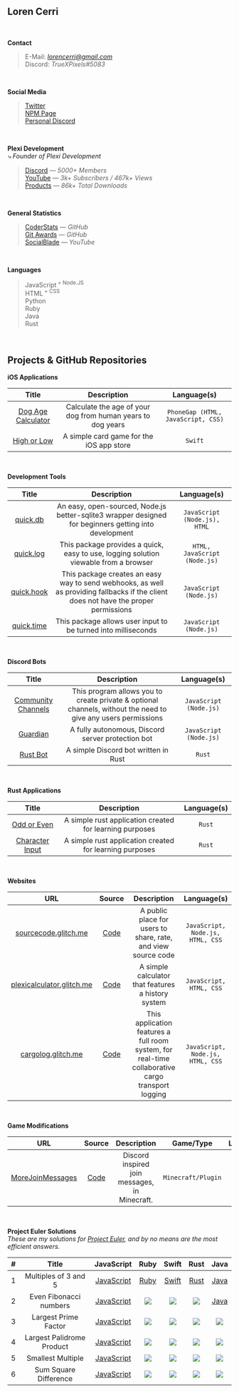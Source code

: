 ## Loren Cerri

<br>

**Contact**
> E-Mail: *lorencerri@gmail.com* <br>
> Discord: *TrueXPixels#5083* <br>

<br>

**Social Media**
> [Twitter](https://twitter.com/truexpixels) <br>
> [NPM Page](https://www.npmjs.com/~truexpixels) <br>
> [Personal Discord](https://discord.gg/EZQs37J)

<br>

**Plexi Development** <br>
*⤷ Founder of Plexi Development*
> [Discord](https://discord.gg/plexidev) — *5000+ Members* <br>
> [YouTube](https://youtube.com/c/TrueXPixels) — *3k+ Subscribers / 467k+ Views* <br>
> [Products](https://npm-stat.com/charts.html?package=quick.db&package=quick.hook&package=quick.time&from=2017-10-17) — *86k+ Total Downloads*

<br>

**General Statistics**
> [CoderStats](https://coderstats.net/github/#TrueXPixels) — *GitHub* <br>
> [Git Awards](http://git-awards.com/users/truexpixels) — *GitHub* <br>
> [SocialBlade](https://socialblade.com/youtube/user/truexpixels) — *YouTube*

<br>

**Languages** <br>
> JavaScript<sup> + Node.JS</sup> <br>
> HTML<sup> + CSS</sup> <br>
> Python <br>
> Ruby <br>
> Java <br>
> Rust <br>

<br>

## Projects & GitHub Repositories

**iOS Applications**

Title | Description | Language(s)
:---: | :---: | :---:
[Dog Age Calculator](https://itunes.apple.com/us/app/dog-age-calculator/id1432254594?mt=8) | Calculate the age of your dog from human years to dog years | `PhoneGap (HTML, JavaScript, CSS)`
[High or Low](https://github.com/TrueXPixels/High-or-Low) | A simple card game for the iOS app store | `Swift`

<br>

**Development Tools**

Title | Description | Language(s)
:---: | :---: | :---:
[quick.db](https://github.com/TrueXPixels/quick.db) | An easy, open-sourced, Node.js better-sqlite3 wrapper designed for beginners getting into development | `JavaScript (Node.js), HTML`
[quick.log](https://github.com/TrueXPixels/quick.log) | This package provides a quick, easy to use, logging solution viewable from a browser | `HTML, JavaScript (Node.js)`
[quick.hook](https://github.com/TrueXPixels/quick.hook) | This package creates an easy way to send webhooks, as well as providing fallbacks if the client does not have the proper permissions | `JavaScript (Node.js)`
[quick.time](https://www.npmjs.com/package/quick.time) | This package allows user input to be turned into milliseconds | `JavaScript (Node.js)`

<br>

**Discord Bots**

Title | Description | Language(s)
:---: | :---: | :---:
[Community Channels](https://github.com/TrueXPixels/Community-Channels) | This program allows you to create private & optional channels, without the need to give any users permissions | `JavaScript (Node.js)`
[Guardian](https://github.com/TrueXPixels/Guardian) | A fully autonomous, Discord server protection bot | `JavaScript (Node.js)`
[Rust Bot](https://github.com/TrueXPixels/Rust_Bot) | A simple Discord bot written in Rust | `Rust`

<br>

**Rust Applications**

Title | Description | Language(s)
:---: | :---: | :---:
[Odd or Even](https://github.com/TrueXPixels/odd_or_even) | A simple rust application created for learning purposes | `Rust`
[Character Input](https://github.com/TrueXPixels/character_input) | A simple rust application created for learning purposes | `Rust`

<br>

**Websites**

URL | Source | Description | Language(s)
:---: | :---: | :---: | :---:
[sourcecode.glitch.me](https://sourcecode.glitch.me/) | [Code](https://glitch.com/edit/#!/sourcecode) | A public place for users to share, rate, and view source code | `JavaScript, Node.js, HTML, CSS`
[plexicalculator.glitch.me](https://plexicalculator.glitch.me/) | [Code](https://glitch.com/edit/#!/plexicalculator) | A simple calculator that features a history system | `JavaScript, HTML, CSS`
[cargolog.glitch.me](https://cargolog.glitch.me/) | [Code](https://glitch.com/edit/#!/cargolog) | This application features a full room system, for real-time collaborative cargo transport logging | `JavaScript, Node.js, HTML, CSS`

<br>

**Game Modifications**

URL | Source | Description | Game/Type | Language(s)
:---: | :---: | :---: | :---: | :---:
[MoreJoinMessages](https://www.spigotmc.org/resources/morejoinmessages.61654) | [Code](https://github.com/TrueXPixels/MoreJoinMessages) | Discord inspired join messages, in Minecraft. | `Minecraft/Plugin` | `Java`

<br>

**Project Euler Solutions** <br>
*These are my solutions for [Project Euler](https://projecteuler.net/), and by no means are the most efficient answers.*
  
\# | Title | JavaScript | Ruby | Swift | Rust | Java
:---: | :---: | :---: | :---: | :---: | :---: | :---:
1 | Multiples of 3 and 5 | [JavaScript](https://repl.it/@lorencerri/project-euler-1) | [Ruby](https://repl.it/@lorencerri/project-euler-1ruby) | [Swift](https://repl.it/@lorencerri/project-euler-1swift) | [Rust](https://repl.it/@lorencerri/project-euler-1rust) | [Java](https://repl.it/@lorencerri/project-euler-1java)
2 | Even Fibonacci numbers | [JavaScript](https://repl.it/@lorencerri/project-euler-2) | ![](https://cdn0.iconfinder.com/data/icons/octicons/1024/x-24.png) | ![](https://cdn0.iconfinder.com/data/icons/octicons/1024/x-24.png) | ![](https://cdn0.iconfinder.com/data/icons/octicons/1024/x-24.png) | [Java](https://repl.it/@lorencerri/project-euler-2Java?language=java)
3 | Largest Prime Factor | [JavaScript](https://repl.it/@lorencerri/project-euler-3?language=javascript) | ![](https://cdn0.iconfinder.com/data/icons/octicons/1024/x-24.png) | ![](https://cdn0.iconfinder.com/data/icons/octicons/1024/x-24.png) | ![](https://cdn0.iconfinder.com/data/icons/octicons/1024/x-24.png) | ![](https://cdn0.iconfinder.com/data/icons/octicons/1024/x-24.png) |
4 | Largest Palidrome Product | [JavaScript](https://repl.it/@lorencerri/project-euler-4?language=javascript) | ![](https://cdn0.iconfinder.com/data/icons/octicons/1024/x-24.png) | ![](https://cdn0.iconfinder.com/data/icons/octicons/1024/x-24.png) | ![](https://cdn0.iconfinder.com/data/icons/octicons/1024/x-24.png) | ![](https://cdn0.iconfinder.com/data/icons/octicons/1024/x-24.png) |
5 | Smallest Multiple | [JavaScript](https://repl.it/@lorencerri/project-euler-5?language=javascript) | ![](https://cdn0.iconfinder.com/data/icons/octicons/1024/x-24.png) | ![](https://cdn0.iconfinder.com/data/icons/octicons/1024/x-24.png) | ![](https://cdn0.iconfinder.com/data/icons/octicons/1024/x-24.png) | ![](https://cdn0.iconfinder.com/data/icons/octicons/1024/x-24.png) 
6 | Sum Square Difference | [JavaScript](https://repl.it/@lorencerri/project-euler-6?language=javascript) | ![](https://cdn0.iconfinder.com/data/icons/octicons/1024/x-24.png) | ![](https://cdn0.iconfinder.com/data/icons/octicons/1024/x-24.png) | ![](https://cdn0.iconfinder.com/data/icons/octicons/1024/x-24.png) | ![](https://cdn0.iconfinder.com/data/icons/octicons/1024/x-24.png) |
